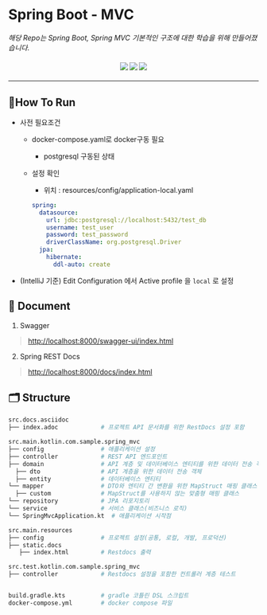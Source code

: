 <h1>Spring Boot - MVC </h1>
<i align="center">해당 Repo는 Spring Boot, Spring MVC 기본적인 구조에 대한 학습을 위해 만들어졌습니다.</i>

<h4 align="center">
  <img src="https://img.shields.io/badge/Kotlin-7F52FF?style=flat-square&logo=Kotlin&logoColor=white" />
  <img src="https://img.shields.io/badge/SpringBoot-6DB33F?style=flat-square&logo=Spring Boot&logoColor=white" />
  <img src="https://img.shields.io/badge/PostgreSQL-4169E1?style=flat-square&logo=PostgreSQL&logoColor=white" />
</h4>

---

## 🏃How To Run
- 사전 필요조건
    - docker-compose.yaml로 docker구동 필요
        - postgresql 구동된 상태
    - 설정 확인
        - 위치 : resources/config/application-local.yaml

        ```yaml
        spring:
          datasource:
            url: jdbc:postgresql://localhost:5432/test_db
            username: test_user
            password: test_password
            driverClassName: org.postgresql.Driver
          jpa:
            hibernate:
              ddl-auto: create
        ```
- (IntelliJ 기준) Edit Configuration 에서 Active profile 을 `local` 로 설정

## 📄 **Document**

1. Swagger
> [http://localhost:8000/swagger-ui/index.html](http://localhost:8000/swagger-ui/index.html)

2. Spring REST Docs
> [http://localhost:8000/docs/index.html](http://localhost:8000/docs/index.html)


## 🗂️ **Structure**
```bash
src.docs.asciidoc
├── index.adoc            # 프로젝트 API 문서화를 위한 RestDocs 설정 포함

src.main.kotlin.com.sample.spring_mvc
├── config                # 애플리케이션 설정
├── controller            # REST API 엔드포인트
├── domain                # API 계층 및 데이터베이스 엔티티를 위한 데이터 전송 객체
  ├── dto                 # API 계층을 위한 데이터 전송 객체
  ├── entity              # 데이터베이스 엔티티
└── mapper                # DTO와 엔티티 간 변환을 위한 MapStruct 매핑 클래스
  ├── custom              # MapStruct를 사용하지 않는 맞춤형 매핑 클래스
└── repository            # JPA 리포지토리
└── service               # 서비스 클래스(비즈니스 로직)
└── SpringMvcApplication.kt  # 애플리케이션 시작점

src.main.resources
├── config                # 프로젝트 설정(공통, 로컬, 개발, 프로덕션)
├── static.docs
   ├── index.html         # Restdocs 출력

src.test.kotlin.com.sample.spring_mvc
├── controller            # Restdocs 설정을 포함한 컨트롤러 계층 테스트


build.gradle.kts          # gradle 코틀린 DSL 스크립트
docker-compose.yml        # docker compose 파일
```
